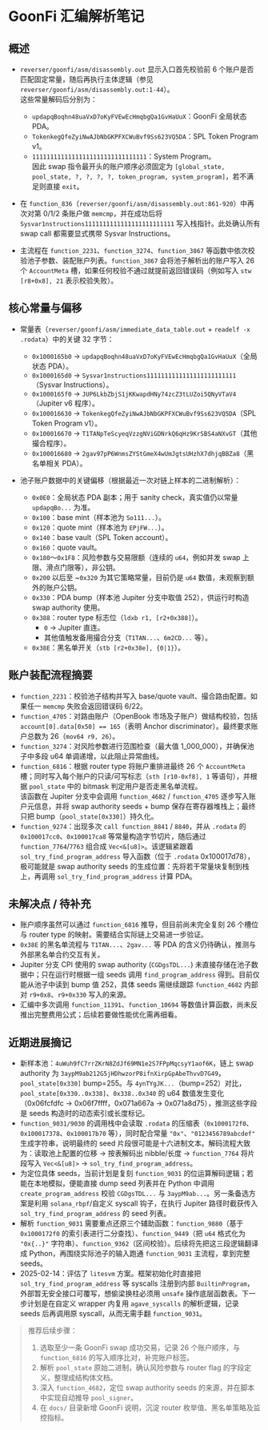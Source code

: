 # GoonFi 汇编解析笔记

## 概述
- `reverser/goonfi/asm/disassembly.out` 显示入口首先校验前 6 个账户是否匹配固定常量，随后再执行主体逻辑（参见 `reverser/goonfi/asm/disassembly.out:1-44`）。  
  这些常量解码后分别为：  
  - `updapqBoqhn48uaVxD7oKyFVEwEcHmqbgQa1GvHaUuX`：GoonFi 全局状态 PDA。  
  - `TokenkegQfeZyiNwAJbNbGKPFXCWuBvf9Ss623VQ5DA`：SPL Token Program v1。  
  - `11111111111111111111111111111111`：System Program。  
  因此 swap 指令最开头的账户顺序必须固定为 `[global_state, pool_state, ?, ?, ?, ?, token_program, system_program]`，若不满足则直接 `exit`。

- 在 `function_836`（`reverser/goonfi/asm/disassembly.out:861-920`）中再次对第 0/1/2 条账户做 `memcmp`，并在成功后将 `Sysvar1nstructions1111111111111111111111111` 写入栈指针。此处确认所有 swap call 都需要显式携带 Sysvar Instructions。

- 主流程在 `function_2231`、`function_3274`、`function_3867` 等函数中依次校验池子参数、装配账户列表。`function_3867` 会将池子解析出的账户写入 26 个 `AccountMeta` 槽，如果任何校验不通过就提前返回错误码（例如写入 `stw [r8+0x8], 21` 表示校验失败）。

## 核心常量与偏移
- 常量表（`reverser/goonfi/asm/immediate_data_table.out` + `readelf -x .rodata`）中的关键 32 字节：
  - `0x1000165b0` → `updapqBoqhn48uaVxD7oKyFVEwEcHmqbgQa1GvHaUuX`（全局状态 PDA）。
  - `0x1000165d0` → `Sysvar1nstructions1111111111111111111111111`（Sysvar Instructions）。
  - `0x1000165f0` → `JUP6LkbZbjS1jKKwapdHNy74zcZ3tLUZoi5QNyVTaV4`（Jupiter v6 程序）。
  - `0x100016630` → `TokenkegQfeZyiNwAJbNbGKPFXCWuBvf9Ss623VQ5DA`（SPL Token Program v1）。
  - `0x100016670` → `T1TANpTeScyeqVzzgNViGDNrkQ6qHz9KrSBS4aNXvGT`（其他撮合程序）。
  - `0x100016680` → `2gav97pP6WnmsZYStGmeX4wUmJgtsUHzhX7dhjqBBZa8`（黑名单相关 PDA）。

- 池子账户数据中的关键偏移（根据最近一次对链上样本的二进制解析）：
  - `0x0E0`：全局状态 PDA 副本；用于 sanity check，真实值仍以常量 `updapqBo...` 为准。
  - `0x100`：base mint（样本池为 `So111...`）。
  - `0x120`：quote mint（样本池为 `EPjFW...`）。
  - `0x140`：base vault（SPL Token account）。
  - `0x160`：quote vault。
  - `0x180`～`0x1F8`：风险参数与交易限额（连续的 `u64`，例如并发 swap 上限、滑点门限等），非公钥。
  - `0x200` 以后至 ~`0x320` 为其它策略常量，目前仍是 `u64` 数值，未观察到额外的账户公钥。
  - `0x330`：PDA bump（样本池 Jupiter 分支中取值 252），供运行时构造 swap authority 使用。
  - `0x388`：router type 标志位（`ldxb r1, [r2+0x388]`）。  
    - `0` → Jupiter 直连。  
    - 其他值触发备用撮合分支（`T1TAN...`、`6m2CD...` 等）。
  - `0x38E`：黑名单开关（`stb [r2+0x38e], {0|1}`）。

## 账户装配流程摘要
- `function_2231`：校验池子结构并写入 base/quote vault、撮合路由配置。如果任一 `memcmp` 失败会返回错误码 6/22。
- `function_4705`：对路由账户（OpenBook 市场及子账户）做结构校验，包括 `account[0].data[0x50] == 165`（表明 Anchor discriminator）。最终要求账户总数为 26（`mov64 r9, 26`）。
- `function_3274`：对风险参数进行范围检查（最大值 1_000_000），并确保池子中多段 u64 单调递增，以此阻止异常曲线。
- `function_6816`：根据 router type 将账户重排进最终 26 个 `AccountMeta` 槽；同时写入每个账户的只读/可写标志（`sth [r10-0xf8], 1` 等语句），并根据 `pool_state` 中的 bitmask 判定用户是否走黑名单流程。  
  该函数在 Jupiter 分支中会调用 `function_4682` / `function_4705` 逐步写入账户元信息，并将 swap authority seeds + bump 保存在寄存器堆栈上；最终只把 bump（`pool_state[0x330]`）持久化。
- `function_9274`：出现多次 `call function_8841` / `8840`，并从 `.rodata` 的 `0x100017cc0`、`0x100017ca8` 等常量构造字节切片，随后通过 `function_7764`/`7763` 组合成 `Vec<&[u8]>`。该逻辑紧跟着 `sol_try_find_program_address` 导入函数（位于 `.rodata` 0x100017d78），极可能就是 swap authority seeds 的生成位置：先将若干常量块复制到栈上，再调用 `sol_try_find_program_address` 计算 PDA。

## 未解决点 / 待补充
- 账户顺序虽然可以通过 `function_6816` 推导，但目前尚未完全复刻 26 个槽位与 router type 的映射。需要结合实际链上交易进一步验证。
- `0x38E` 的黑名单流程与 `T1TAN...`、`2gav...` 等 PDA 的含义仍待确认，推测与外部黑名单合约交互有关。
- Jupiter 分支 CPI 使用的 swap authority (`CGDgsTDL...`) 未直接存储在池子数据中；只在运行时根据一组 seeds 调用 `find_program_address` 得到。目前仅能从池子中读到 bump 值 252，具体 seeds 需继续跟踪 `function_4682` 内部对 `r9+0x8`、`r9+0x330` 写入的来源。
- 汇编中多次调用 `function_11391`、`function_10694` 等数值计算函数，尚未反推出完整费用公式；后续若要做性能优化需再细看。

## 近期进展摘记
- 新样本池：`4uWuh9fC7rrZKrN8ZdJf69MN1e2S7FPpMqcsyY1aof6K`，链上 swap authority 为 `3aypM9ab212G5jHDhwzorP8ifnXirpGpAbeThvvD7G49`，`pool_state[0x330]` bump=255。与 `4ynTYgJK...`（bump=252）对比，`pool_state[0x330..0x338]`、`0x338..0x340` 的 u64 数值发生变化（0x06fcfdfc → 0x06f7ffff，0x071a667a → 0x071a8d75），推测这些字段是 seeds 构造时的动态索引或长度标记。
- `function_9031/9030` 的调用栈中会读取 `.rodata` 的压缩表（`0x1000172f0`、`0x100017378`、`0x100017b70` 等），同时配合常量 `"0x"`、`"0123456789abcdef"` 生成字符串，说明最终的 seed 片段很可能是十六进制文本。解码流程大致为：读取池上配置的位移 → 按表解码出 nibble/长度 → `function_7764` 将片段写入 `Vec<&[u8]>` → `sol_try_find_program_address`。
- 为定位具体 seeds，当前计划是复刻 `function_9031` 的位运算解码逻辑；若能在本地模拟，便能直接 dump seed 列表并在 Python 中调用 `create_program_address` 校验 `CGDgsTDL...` 与 `3aypM9ab...`。另一条备选方案是利用 `solana_rbpf`/自定义 syscall 钩子，在执行 Jupiter 路径时截获传入 `sol_try_find_program_address` 的 seed 列表。
- 解析 `function_9031` 需要重点还原三个辅助函数：`function_9880`（基于 `0x1000172f0` 的索引表进行二分查找）、`function_9449`（把 `u64` 格式化为 `"0x{..}"` 字符串）、`function_9362`（区间校验）。后续将先把这三段逻辑翻译成 Python，再围绕实际池子的输入跑通 `function_9031` 主流程，拿到完整 seeds。
- 2025-02-14：评估了 `litesvm` 方案。框架初始化时直接把 `sol_try_find_program_address` 等 syscalls 注册到内部 `BuiltinProgram`，外部暂无安全接口可覆写，想偷梁换柱必须用 `unsafe` 操作底层函数表。下一步计划是在自定义 wrapper 内复用 `agave_syscalls` 的解析逻辑，记录 seeds 后再调用原 syscall，从而无需手翻 `function_9031`。

> 推荐后续步骤：  
> 1. 选取至少一条 GoonFi swap 成功交易，记录 26 个账户顺序，与 `function_6816` 的写入顺序比对，补完账户标签。  
> 2. 解析 `pool_state` 原始二进制，确认风险参数与 router flag 的字段定义，整理成结构体文档。  
> 3. 深入 `function_4682`，定位 swap authority seeds 的来源，并在脚本中实现自动推导 `pool_signer`。  
> 4. 在 `docs/` 目录新增 GoonFi 说明，沉淀 router 枚举值、黑名单策略及监控指标。

